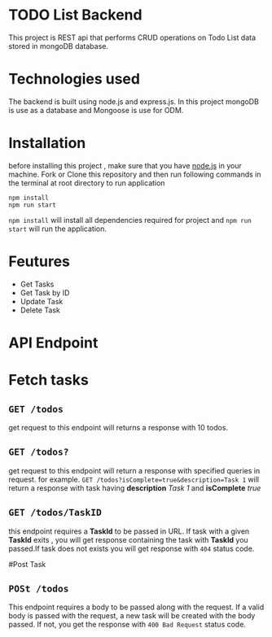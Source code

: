 # TODO List Backend
This project is REST api that performs CRUD operations on Todo List data stored in mongoDB database.

# Technologies used
The backend is built using node.js and express.js. In this project mongoDB is use as a database and Mongoose is use for ODM.

# Installation
before installing this project , make sure that you have [node.js](https://nodejs.dev/en/download/) in your machine. Fork or Clone this repository and then run following commands in the terminal at root directory to run application
```
npm install
npm run start
```
`npm install` will install all dependencies required for project and `npm run start` will run the application.

# Feutures
- Get Tasks
- Get Task by ID
- Update Task
- Delete Task

# API Endpoint

# Fetch tasks
## `GET /todos`
get request to this endpoint will returns a response with 10 todos.

## `GET /todos?`
get request to this endpoint will return a response with specified queries in request.
for example. `GET /todos?isComplete=true&description=Task 1` will return a response with task having **description** *Task 1* and **isComplete** *true*

## `GET /todos/TaskID`
this endpoint requires a **TaskId** to be passed in URL. If task with a given **TaskId** exits , you will get response containing the task with **TaskId** you passed.If task does not exists you will get response with `404` status code.

#Post Task

## `POSt /todos`
This endpoint requires a body to be passed along with the request. If a valid body is passed with the request, a new task will be created with the body passed.
If not, you get the response with `400 Bad Request` status code.


